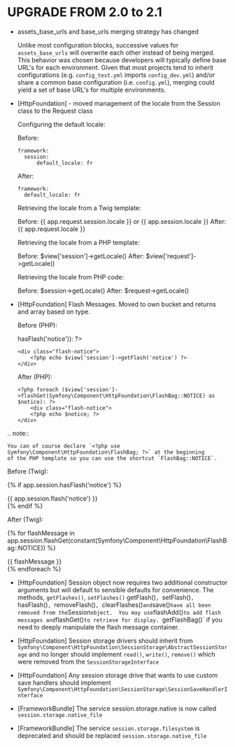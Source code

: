 UPGRADE FROM 2.0 to 2.1
=======================

* assets_base_urls and base_urls merging strategy has changed

  Unlike most configuration blocks, successive values for
  ``assets_base_urls`` will overwrite each other instead of being merged.
  This behavior was chosen because developers will typically define base
  URL's for each environment. Given that most projects tend to inherit
  configurations (e.g. ``config_test.yml`` imports ``config_dev.yml``)
  and/or share a common base configuration (i.e. ``config.yml``), merging
  could yield a set of base URL's for multiple environments.

* [HttpFoundation] - moved management of the locale from the Session class to the Request class

  Configuring the default locale:

  Before:

      framework:
        session:
            default_locale: fr

  After:

      framework:
        default_locale: fr

  Retrieving the locale from a Twig template:

  Before: {{ app.request.session.locale }} or {{ app.session.locale }}
  After: {{ app.request.locale }}

  Retrieving the locale from a PHP template:

  Before: $view['session']->getLocale()
  After: $view['request']->getLocale()

  Retrieving the locale from PHP code:

  Before: $session->getLocale()
  After: $request->getLocale()

* [HttpFoundation] Flash Messages.  Moved to own bucket and returns and array based on type.

  Before (PHP):

  <?php if ($view['session']->hasFlash('notice')): ?>
      <div class="flash-notice">
          <?php echo $view['session']->getFlash('notice') ?>
      </div>
  <?php endif; ?>

  After (PHP):

      <?php foreach ($view['session']->flashGet(Symfony\Component\HttpFoundation\FlashBag::NOTICE) as $notice): ?>
          <div class="flash-notice">
          <?php echo $notice; ?>
      </div>
  <?php endforeach; ?>

.. note::

    You can of course declare `<?php use Symfony\Component\HttpFoundation\FlashBag; ?>` at the beginning
    of the PHP template so you can use the shortcut `FlashBag::NOTICE`.

  Before (Twig):

  {% if app.session.hasFlash('notice') %}
      <div class="flash-notice">
          {{ app.session.flash('notice') }}
      </div>
  {% endif %}

  After (Twig):

  {% for flashMessage in app.session.flashGet(constant(Symfony\Component\HttpFoundation\FlashBag::NOTICE)) %}
      <div class="flash-notice">
          {{ flashMessage }}
      </div>
  {% endforeach %}

* [HttpFoundation] Session object now requires two additional constructor arguments but will default to
                   sensible defaults for convenience.  The methods, `getFlashes()`, `setFlashes()`
                   getFlash()`, `setFlash()`, `hasFlash()`, `removeFlash()`, `clearFlashes()` and `save()`
                   have all been removed from the `Session` object.  You may use `flashAdd()` to add flash
                   messages and `flashGet()` to retrieve for display.  `getFlashBag()` if you need to deeply
                   manipulate the flash message container.

* [HttpFoundation] Session storage drivers should inherit from
                   `Symfony\Component\HttpFoundation\SessionStorage\AbstractSessionStorage`
                   and no longer should implement `read()`, `write()`, `remove()` which were removed from the
                   `SessionStorageInterface`

* [HttpFoundation] Any session storage drive that wants to use custom save handlers should
                   implement `Symfony\Component\HttpFoundation\SessionStorage\SessionSaveHandlerInterface`

* [FrameworkBundle] The service session.storage.native is now called `session.storage.native_file`

* [FrameworkBundle] The service `session.storage.filesystem` is deprecated and should be replaced
                    `session.storage.native_file`

